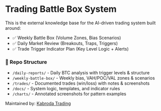 # Trading Battle Box System

This is the external knowledge base for the AI-driven trading system built around:
- ✅ Weekly Battle Box (Volume Zones, Bias Scenarios)
- ✅ Daily Market Review (Breakouts, Traps, Triggers)
- ✅ Trade Trigger Indicator Plan (Key Level Logic + Alerts)

### 📁 Repo Structure
- `/daily-reports/` - Daily BTC analysis with trigger levels & structure
- `/weekly-battle-box/` - Weekly bias, VAH/POC/VAL zones & scenarios
- `/trades/` - Documented trades (win/loss) with notes & screenshots
- `/docs/` - System logic, templates, and indicator rules
- `/charts/` - Annotated screenshots for pattern examples

Maintained by: [Kabroda Trading](https://www.youtube.com/@Kabroda)
